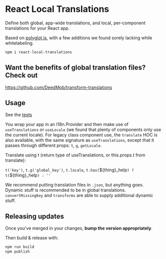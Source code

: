 # React Local Translations

Define both global, app-wide translations, and local, per-component translations for your React app.

Based on [polyglot.js](https://airbnb.io/polyglot.js), with a few additions we found sorely lacking while whitelabeling.

```sh
npm i react-local-translations
```

## Want the benefits of global translation files? Check out

https://github.com/DeedMob/transform-translations

## Usage

See the [tests](tests/tests.tsx)

You wrap your app in an I18n.Provider and then make use of `useTranslations` or `useLocale` (we found that plenty of components only use the current locale). For legacy class component use, the `translate` HOC is also available, with the same signature as `useTranslations`, except that it passes through different props: `t`, `g`, `getLocale`.

Translate using t (return type of useTranslations, or this.props.t from translate):

`t('key')`, `t.g('global_key')`, `t.locale`, `t.has(`\${thing}\_help`) ? t(`\${thing}\_help`) : ''`

We recommend putting translation files in `.json`, but anything goes. Dynamic stuff is recommended to be in global translations. `convertMissingKey` and `transforms` are able to supply additional dynamic stuff.

## Releasing updates

Once you've merged in your changes, **bump the version appropriately**.

Then build & release with:
```sh
npm run build
npm publish
```
